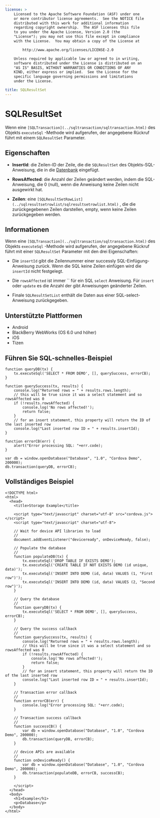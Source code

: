 ```yaml
---
license: >
    Licensed to the Apache Software Foundation (ASF) under one
    or more contributor license agreements.  See the NOTICE file
    distributed with this work for additional information
    regarding copyright ownership.  The ASF licenses this file
    to you under the Apache License, Version 2.0 (the
    "License"); you may not use this file except in compliance
    with the License.  You may obtain a copy of the License at

        http://www.apache.org/licenses/LICENSE-2.0

    Unless required by applicable law or agreed to in writing,
    software distributed under the License is distributed on an
    "AS IS" BASIS, WITHOUT WARRANTIES OR CONDITIONS OF ANY
    KIND, either express or implied.  See the License for the
    specific language governing permissions and limitations
    under the License.

title: SQLResultSet
---
```


# SQLResultSet

Wenn eine `[SQLTransaction](../sqltransaction/sqltransaction.html)` des Objekts `executeSql` -Methode wird aufgerufen, der angegebene Rückruf führt mit einem `SQLResultSet` Parameter.

## Eigenschaften

*   **InsertId**: die Zeilen-ID der Zeile, die die `SQLResultSet` des Objekts-SQL-Anweisung, die in die [Datenbank](../database/database.html) eingefügt.

*   **RowsAffected**: die Anzahl der Zeilen geändert werden, indem die SQL-Anweisung, die 0 (null), wenn die Anweisung keine Zeilen nicht ausgewirkt hat.

*   **Zeilen**: eine `[SQLResultSetRowList](../sqlresultsetrowlist/sqlresultsetrowlist.html)` , die die zurückgegebenen Zeilen darstellen, empty, wenn keine Zeilen zurückgegeben werden.

## Informationen

Wenn eine `[SQLTransaction](../sqltransaction/sqltransaction.html)` des Objekts `executeSql` -Methode wird aufgerufen, der angegebene Rückruf führt mit einer `SQLResultSet` Parameter mit den drei Eigenschaften:

*   Die `insertId` gibt die Zeilennummer einer successly SQL-Einfügung-Anweisung zurück. Wenn die SQL keine Zeilen einfügen wird die `insertId` nicht festgelegt.

*   Die `rowsAffected` ist immer `` für ein SQL `select` Anweisung. Für `insert` oder `update` es die Anzahl der gibt Anweisungen geänderter Zeilen.

*   Finale `SQLResultSetList` enthält die Daten aus einer SQL-select-Anweisung zurückgegeben.

## Unterstützte Plattformen

*   Android
*   BlackBerry WebWorks (OS 6.0 und höher)
*   iOS
*   Tizen

## Führen Sie SQL-schnelles-Beispiel

    function queryDB(tx) {
        tx.executeSql('SELECT * FROM DEMO', [], querySuccess, errorCB);
    }
    
    function querySuccess(tx, results) {
        console.log("Returned rows = " + results.rows.length);
        // this will be true since it was a select statement and so rowsAffected was 0
        if (!results.rowsAffected) {
            console.log('No rows affected!');
            return false;
        }
        // for an insert statement, this property will return the ID of the last inserted row
        console.log("Last inserted row ID = " + results.insertId);
    }
    
    function errorCB(err) {
        alert("Error processing SQL: "+err.code);
    }
    
    var db = window.openDatabase("Database", "1.0", "Cordova Demo", 200000);
    db.transaction(queryDB, errorCB);
    

## Vollständiges Beispiel

    <!DOCTYPE html>
    <html>
      <head>
        <title>Storage Example</title>
    
        <script type="text/javascript" charset="utf-8" src="cordova.js"></script>
        <script type="text/javascript" charset="utf-8">
    
        // Wait for device API libraries to load
        //
        document.addEventListener("deviceready", onDeviceReady, false);
    
        // Populate the database
        //
        function populateDB(tx) {
            tx.executeSql('DROP TABLE IF EXISTS DEMO');
            tx.executeSql('CREATE TABLE IF NOT EXISTS DEMO (id unique, data)');
            tx.executeSql('INSERT INTO DEMO (id, data) VALUES (1, "First row")');
            tx.executeSql('INSERT INTO DEMO (id, data) VALUES (2, "Second row")');
        }
    
        // Query the database
        //
        function queryDB(tx) {
            tx.executeSql('SELECT * FROM DEMO', [], querySuccess, errorCB);
        }
    
        // Query the success callback
        //
        function querySuccess(tx, results) {
            console.log("Returned rows = " + results.rows.length);
            // this will be true since it was a select statement and so rowsAffected was 0
            if (!results.rowsAffected) {
                console.log('No rows affected!');
                return false;
            }
            // for an insert statement, this property will return the ID of the last inserted row
            console.log("Last inserted row ID = " + results.insertId);
        }
    
        // Transaction error callback
        //
        function errorCB(err) {
            console.log("Error processing SQL: "+err.code);
        }
    
        // Transaction success callback
        //
        function successCB() {
            var db = window.openDatabase("Database", "1.0", "Cordova Demo", 200000);
            db.transaction(queryDB, errorCB);
        }
    
        // device APIs are available
        //
        function onDeviceReady() {
            var db = window.openDatabase("Database", "1.0", "Cordova Demo", 200000);
            db.transaction(populateDB, errorCB, successCB);
        }
    
        </script>
      </head>
      <body>
        <h1>Example</h1>
        <p>Database</p>
      </body>
    </html>